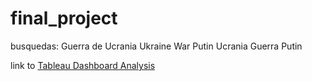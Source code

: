 # final_project
busquedas: 
Guerra de Ucrania
Ukraine War
Putin
Ucrania
Guerra Putin

link to [Tableau Dashboard Analysis](https://public.tableau.com/app/profile/eduardo.arroyo.gil/viz/PoliticalSentimentAnalysisRusso-UkranianWarTwitter/Sheet1?publish=yes)